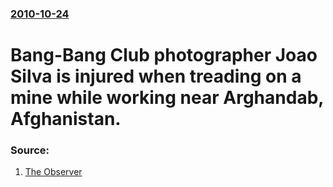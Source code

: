 ### [2010-10-24](/news/2010/10/24/index.md)

# Bang-Bang Club photographer Joao Silva is injured when treading on a mine while working near Arghandab, Afghanistan. 




### Source:

1. [The Observer](http://www.guardian.co.uk/world/2010/oct/24/war-photographer-silva-injured)
